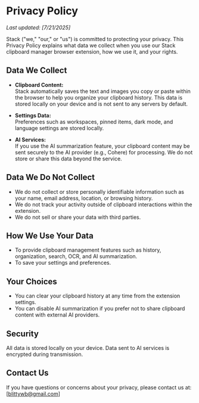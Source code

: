 # Privacy Policy

_Last updated: [7/21/2025]_

Stack ("we," "our," or "us") is committed to protecting your privacy. This Privacy Policy explains what data we collect when you use our Stack clipboard manager browser extension, how we use it, and your rights.

## Data We Collect

- **Clipboard Content:**  
  Stack automatically saves the text and images you copy or paste within the browser to help you organize your clipboard history. This data is stored locally on your device and is not sent to any servers by default.

- **Settings Data:**  
  Preferences such as workspaces, pinned items, dark mode, and language settings are stored locally.

- **AI Services:**  
  If you use the AI summarization feature, your clipboard content may be sent securely to the AI provider (e.g., Cohere) for processing. We do not store or share this data beyond the service.

## Data We Do Not Collect

- We do not collect or store personally identifiable information such as your name, email address, location, or browsing history.
- We do not track your activity outside of clipboard interactions within the extension.
- We do not sell or share your data with third parties.

## How We Use Your Data

- To provide clipboard management features such as history, organization, search, OCR, and AI summarization.
- To save your settings and preferences.

## Your Choices

- You can clear your clipboard history at any time from the extension settings.
- You can disable AI summarization if you prefer not to share clipboard content with external AI providers.

## Security

All data is stored locally on your device. Data sent to AI services is encrypted during transmission.

## Contact Us

If you have questions or concerns about your privacy, please contact us at: [blittywb@gmail.com]
